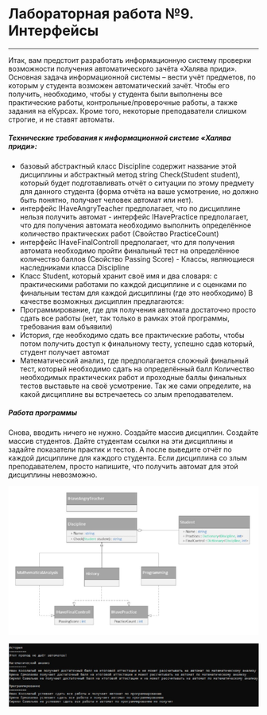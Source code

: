 # Лабораторная работа №9. Интерфейсы
---
Итак, вам предстоит разработать информационную систему проверки возможности получения автоматического зачёта «Халява приди». Основная задача информационной системы – вести учёт предметов, по которым у студента возможен автоматический зачёт. Чтобы его получить, необходимо, чтобы у студента были выполнены все практические работы, контрольные/проверочные работы, а также задания на еКурсах. Кроме того, некоторые преподаватели слишком строгие, и не ставят автоматы.
##### Технические требования к информационной системе «Халява приди»:
- базовый абстрактный класс Discipline содержит название этой дисциплины и абстрактный метод string Check(Student student), который будет подготавливать отчёт о ситуации по этому предмету для данного студента (форма отчёта на ваше усмотрение, но должно быть понятно, получает человек автомат или нет).
- интерфейс IHaveAngryTeacher предполагает, что по дисциплине нельзя получить автомат - интерфейс IHavePractice предполагает, что для получения автомата необходимо выполнить определённое количество практических работ (Свойство PracticeCount)
- интерфейс IHaveFinalControll предполагает, что для получения автомата необходимо
пройти финальный тест на определённое количество баллов (Свойство Passing Score) - Классы, являющиеся наследниками класса Discipline
- Класс Student, который хранит своё имя и два словаря: с практическими работами по каждой дисциплине и с оценками по финальным тестам для каждой дисциплины (где это необходимо) 
В качестве возможных дисциплин предлагаются:
- Программирование, где для получения автомата достаточно просто сдать все работы (нет, так только в рамках этой программы, требования вам объявили)
- История, где необходимо сдать все практические работы, чтобы потом получить доступ к финальному тесту, успешно сдав который, студент получает автомат
- Математический анализ, где предполагается сложный финальный тест, который необходимо сдать на определённый балл
Количество необходимых практических работ и проходные баллы финальных тестов выставьте на своё усмотрение. Так же сами определите, на какой дисциплине вы встречаетесь со злым преподавателем.
##### Работа программы
Снова, вводить ничего не нужно. Создайте массив дисциплин. Создайте массив студентов. Дайте студентам ссылки на эти дисциплины и задайте показатели практик и тестов. А после выведите отчёт по каждой дисциплине для каждого студента. Если дисциплина со злым преподавателем, просто напишите, что получить автомат для этой дисциплины невозможно.

![](img/img1.jpeg)

![](img/img2.jpeg)
